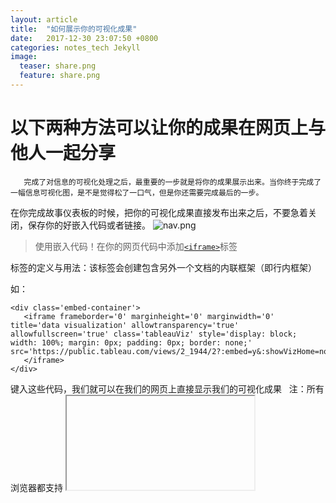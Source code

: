 ```yaml
---
layout: article
title:  "如何展示你的可视化成果"
date:   2017-12-30 23:07:50 +0800
categories: notes_tech Jekyll
image:
  teaser: share.png
  feature: share.png
---
```

# **以下两种方法可以让你的成果在网页上与他人一起分享**

       完成了对信息的可视化处理之后，最重要的一步就是将你的成果展示出来。当你终于完成了一幅信息可视化图，是不是觉得松了一口气，但是你还需要完成最后的一步。
在你完成故事仪表板的时候，把你的可视化成果直接发布出来之后，不要急着关闭，保存你的好嵌入代码或者链接。
![nav.png](https://i.loli.net/2018/01/03/5a4c99e5d8b28.png)

> 使用嵌入代码！在你的网页代码中添加[`<iframe>`](http://www.w3school.com.cn/tags/tag_iframe.asp)标签
 
标签的定义与用法：该标签会创建包含另外一个文档的内联框架（即行内框架）
 
 如：
 ```
<div class='embed-container'>
    <iframe frameborder='0' marginheight='0' marginwidth='0' title='data visualization' allowtransparency='true' allowfullscreen='true' class='tableauViz' style='display: block; width: 100%; margin: 0px; padding: 0px; border: none;' src='https://public.tableau.com/views/2_1944/2?:embed=y&:showVizHome=no&:host_url=https%3A%2F%2Fpublic.tableau.com%2F&:embed_code_version=3&:tabs=no&:toolbar=yes&:animate_transition=yes&:display_static_image=no&:display_spinner=no&:display_overlay=yes&:display_count=yes&:loadOrderID=0'>
    </iframe>
</div>
```
 
 键入这些代码，我们就可以在我们的网页上直接显示我们的可视化成果
 
 注：所有浏览器都支持 <iframe> 标签
 
> 使用得到的链接在你的页面中，加入[`<a>`](http://www.w3school.com.cn/tags/tag_a.asp)标签，点击就可以显示我们的成果了
 
标签的定义与用法：标签定义超链接，用于从一张页面链接到另一张页面；元素最重要的属性是 href 属性，它指示链接的目标。
 
如：

 ```
<a href="https://public.tableau.com/views/_15988/sheet2?:embed=y&:display_count=yes</a>
 ```


## 只要上述的其中一个步骤，你就可以展示你的成果了！

